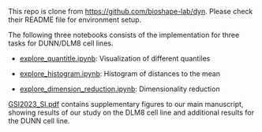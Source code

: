 This repo is clone from https://github.com/bioshape-lab/dyn. Please check their README file for environment setup.

The following three notebooks consists of the implementation for three tasks for DUNN/DLM8 cell lines.

- [explore_quantitle.ipynb](https://github.com/wxli0/dyn/blob/main/dyn/notebooks/explore_quantitle.ipynb): Visualization of different quantiles

- [explore_histogram.ipynb](https://github.com/wxli0/dyn/blob/main/dyn/notebooks/explore_histogram.ipynb): Histogram of distances to the mean

- [explore_dimension_reduction.ipynb](https://github.com/wxli0/dyn/blob/main/dyn/notebooks/explore_dimension_reduction.ipynb): Dimensionality reduction

[GSI2023_SI.pdf](https://github.com/wxli0/dyn/blob/main/dyn/manuscript/GSI2023_SI.pdf) contains supplementary figures to our main manuscript, showing results of our study on the DLM8 cell line and additional results for the DUNN cell line.

